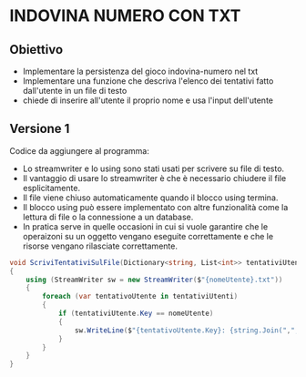 # INDOVINA NUMERO CON TXT

## Obiettivo

- Implementare la persistenza del gioco indovina-numero nel txt
- Implementare una funzione che descriva l'elenco dei tentativi fatto dall'utente in un file di testo
- chiede di inserire all'utente il proprio nome e usa l'input dell'utente 

## Versione 1

Codice da aggiungere al programma:

- Lo streamwriter e lo using sono stati usati per scrivere su file di testo.
- Il vantaggio di usare lo streamwriter è che è necessario chiudere il file esplicitamente.
- Il file viene chiuso automaticamente quando il blocco using termina.
- Il blocco using può essere implementato con altre funzionalità come la lettura di file o la connessione a un database.
- In pratica serve in quelle occasioni in cui si vuole garantire che le operaizoni su un oggetto vengano eseguite correttamente e che le risorse vengano rilasciate correttamente.

```csharp
void ScriviTentativiSulFile(Dictionary<string, List<int>> tentativiUtenti, string nomeUtente)
{
    using (StreamWriter sw = new StreamWriter($"{nomeUtente}.txt"))
    {
        foreach (var tentativoUtente in tentativiUtenti)
        {
            if (tentativiUtente.Key == nomeUtente)
            {
                sw.WriteLine($"{tentativoUtente.Key}: {string.Join(",", tentativoUtente.Value)}");
            }
        }
    }
}
```